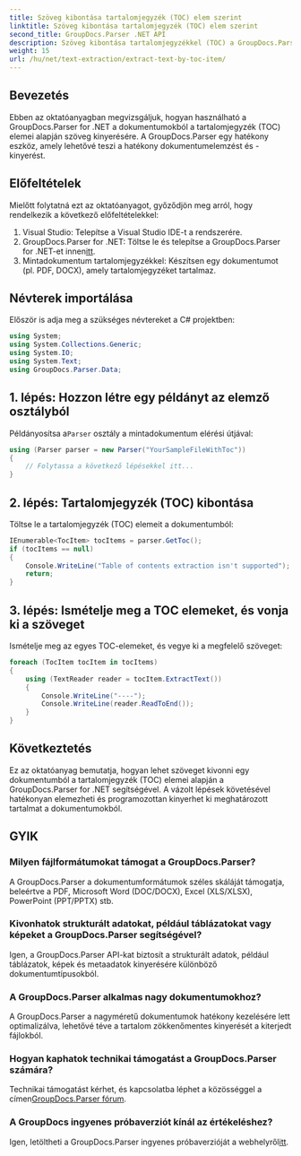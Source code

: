 ```yaml
---
title: Szöveg kibontása tartalomjegyzék (TOC) elem szerint
linktitle: Szöveg kibontása tartalomjegyzék (TOC) elem szerint
second_title: GroupDocs.Parser .NET API
description: Szöveg kibontása tartalomjegyzékkel (TOC) a GroupDocs.Parser for .NET segítségével. Tanuljon meg hatékony dokumentumelemzési technikákat a strukturált adatkinyeréshez.
weight: 15
url: /hu/net/text-extraction/extract-text-by-toc-item/
---
```

## Bevezetés
Ebben az oktatóanyagban megvizsgáljuk, hogyan használható a GroupDocs.Parser for .NET a dokumentumokból a tartalomjegyzék (TOC) elemei alapján szöveg kinyerésére. A GroupDocs.Parser egy hatékony eszköz, amely lehetővé teszi a hatékony dokumentumelemzést és -kinyerést.
## Előfeltételek
Mielőtt folytatná ezt az oktatóanyagot, győződjön meg arról, hogy rendelkezik a következő előfeltételekkel:
1. Visual Studio: Telepítse a Visual Studio IDE-t a rendszerére.
2.  GroupDocs.Parser for .NET: Töltse le és telepítse a GroupDocs.Parser for .NET-et innen[itt](https://releases.groupdocs.com/parser/net/).
3. Mintadokumentum tartalomjegyzékkel: Készítsen egy dokumentumot (pl. PDF, DOCX), amely tartalomjegyzéket tartalmaz.

## Névterek importálása
Először is adja meg a szükséges névtereket a C# projektben:
```csharp
using System;
using System.Collections.Generic;
using System.IO;
using System.Text;
using GroupDocs.Parser.Data;
```
## 1. lépés: Hozzon létre egy példányt az elemző osztályból
 Példányosítsa a`Parser` osztály a mintadokumentum elérési útjával:
```csharp
using (Parser parser = new Parser("YourSampleFileWithToc"))
{
    // Folytassa a következő lépésekkel itt...
}
```
## 2. lépés: Tartalomjegyzék (TOC) kibontása
Töltse le a tartalomjegyzék (TOC) elemeit a dokumentumból:
```csharp
IEnumerable<TocItem> tocItems = parser.GetToc();
if (tocItems == null)
{
    Console.WriteLine("Table of contents extraction isn't supported");
    return;
}
```
## 3. lépés: Ismételje meg a TOC elemeket, és vonja ki a szöveget
Ismételje meg az egyes TOC-elemeket, és vegye ki a megfelelő szöveget:
```csharp
foreach (TocItem tocItem in tocItems)
{
    using (TextReader reader = tocItem.ExtractText())
    {
        Console.WriteLine("----");
        Console.WriteLine(reader.ReadToEnd());
    }
}
```

## Következtetés
Ez az oktatóanyag bemutatja, hogyan lehet szöveget kivonni egy dokumentumból a tartalomjegyzék (TOC) elemei alapján a GroupDocs.Parser for .NET segítségével. A vázolt lépések követésével hatékonyan elemezheti és programozottan kinyerhet ki meghatározott tartalmat a dokumentumokból.

## GYIK
### Milyen fájlformátumokat támogat a GroupDocs.Parser?
A GroupDocs.Parser a dokumentumformátumok széles skáláját támogatja, beleértve a PDF, Microsoft Word (DOC/DOCX), Excel (XLS/XLSX), PowerPoint (PPT/PPTX) stb.
### Kivonhatok strukturált adatokat, például táblázatokat vagy képeket a GroupDocs.Parser segítségével?
Igen, a GroupDocs.Parser API-kat biztosít a strukturált adatok, például táblázatok, képek és metaadatok kinyerésére különböző dokumentumtípusokból.
### A GroupDocs.Parser alkalmas nagy dokumentumokhoz?
A GroupDocs.Parser a nagyméretű dokumentumok hatékony kezelésére lett optimalizálva, lehetővé téve a tartalom zökkenőmentes kinyerését a kiterjedt fájlokból.
### Hogyan kaphatok technikai támogatást a GroupDocs.Parser számára?
 Technikai támogatást kérhet, és kapcsolatba léphet a közösséggel a címen[GroupDocs.Parser fórum](https://forum.groupdocs.com/c/parser/17).
### A GroupDocs ingyenes próbaverziót kínál az értékeléshez?
Igen, letöltheti a GroupDocs.Parser ingyenes próbaverzióját a webhelyről[itt](https://releases.groupdocs.com/).